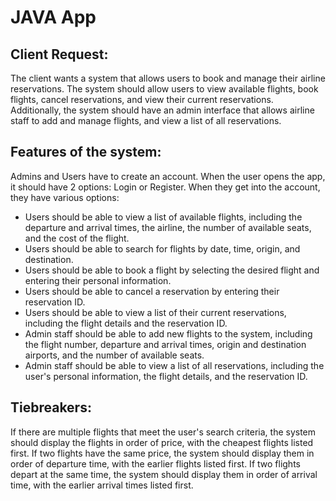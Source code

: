 # JAVA App

## Client Request:
The client wants a system that allows users to book and manage their airline reservations. The system should allow users to view available flights, book flights, cancel reservations, and view their current reservations. Additionally, the system should have an admin interface that allows airline staff to add and manage flights, and view a list of all reservations.

## Features of the system:

Admins and Users have to create an account.
When the user opens the app, it should have 2 options: Login or Register.
When they get into the account, they have various options:
- Users should be able to view a list of available flights, including the departure and arrival times, the airline, the number of available seats, and the cost of the flight.
- Users should be able to search for flights by date, time, origin, and destination.
- Users should be able to book a flight by selecting the desired flight and entering their personal information.
- Users should be able to cancel a reservation by entering their reservation ID.
- Users should be able to view a list of their current reservations, including the flight details and the reservation ID.
- Admin staff should be able to add new flights to the system, including the flight number, departure and arrival times, origin and destination airports, and the number of available seats.
- Admin staff should be able to view a list of all reservations, including the user's personal information, the flight details, and the reservation ID.

## Tiebreakers:
If there are multiple flights that meet the user's search criteria, the system should display the flights in order of price, with the cheapest flights listed first. If two flights have the same price, the system should display them in order of departure time, with the earlier flights listed first. If two flights depart at the same time, the system should display them in order of arrival time, with the earlier arrival times listed first.
